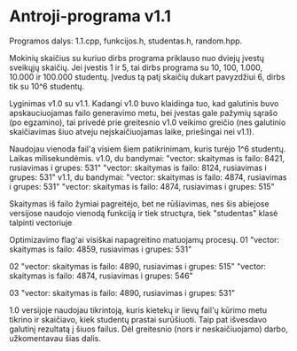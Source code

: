 # Antroji-programa v1.1
Programos dalys: 1.1.cpp, funkcijos.h, studentas.h, random.hpp.

Mokinių skaičius su kuriuo dirbs programa priklauso nuo dviejų įvestų sveikųjų skaičių. Jei įvestis 1 ir 5, tai dirbs programa su 10, 100, 1.000, 10.000 ir 100.000 studentų. Įvedus tą patį skaičių dukart pavyzdžiui 6, dirbs tik su 10^6 studentų.

Lyginimas v1.0 su v1.1.
Kadangi v1.0 buvo klaidinga tuo, kad galutinis buvo apskauciuojamas failo generavimo metu, bei įvestas gale pažymių sąrašo (po egzamino), tai privedė prie greitesnio v1.0 veikimo greičio (nes galutinio skaičiavimas šiuo atveju neįskaičiuojamas laike, priešingai nei v1.1).

Naudojau vienoda fail'ą visiem šiem patikrinimam, kuris turėjo 1^6 studentų. Laikas milisekundėmis. 
v1.0, du bandymai:
"vector: skaitymas is failo: 8421,   rusiavimas i grupes: 531"
"vector: skaitymas is failo: 8124,   rusiavimas i grupes: 531"
v1.1, du bandymai:
"vector: skaitymas is failo: 4874,   rusiavimas i grupes: 531"
"vector: skaitymas is failo: 4874,   rusiavimas i grupes: 515"

Skaitymas iš failo žymiai pagreitėjo, bet ne rūšiavimas, nes šis abiejose versijose naudojo vienodą funkciją ir tiek structųra, tiek
"studentas" klasė talpinti vectoriuje

Optimizavimo flag'ai visiškai napagreitino matuojamų procesų.
01
"vector: skaitymas is failo: 4859,   rusiavimas i grupes: 531"

02
"vector: skaitymas is failo: 4890,   rusiavimas i grupes: 515"
"vector: skaitymas is failo: 4874,   rusiavimas i grupes: 546"

03
"vector: skaitymas is failo: 4890,   rusiavimas i grupes: 531"

1.0 versijoje naudojau tikrintoją, kuris kietekų ir lievų fail'ų kūrimo metu tikrino ir skaičiavo, kiek studentų prastai surūšiuoti. Taip pat išvesdavo galutinį rezultatą į šiuos failus. Dėl greitesnio (nors ir neskaičiuojamo) darbo, užkomentavau šias dalis.
